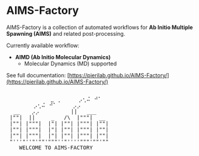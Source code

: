 # AIMS-Factory

AIMS-Factory is a collection of automated workflows for **Ab Initio Multiple Spawning (AIMS)** and related post-processing.

Currently available workflow:
- **AIMD (Ab Initio Molecular Dynamics)**
  - Molecular Dynamics (MD) supported

See full documentation: [https://pierilab.github.io/AIMS-Factory/](https://pierilab.github.io/AIMS-Factory/)

<p align="center">
<pre>                                                 
  ⠀⠀⠀⠀⠀⠀⠀  ⠀⣀⠀⡀    ⠀⡠⢂⠬⠀⠚⠁
⠀⠀⠀⠀⠀⠀⠀⡠⢂⠬⠀⠚⠁     ⡠⡠
⠀ __⠀⠀⠀⡠⡠⠀ ⠀⠀⠀    ||   ___                        
 |""|  ||     _   /\  |"""|  __                  
 |""| |"""|  |"| |""| |"""| |""|       
 |""| |"""|  |"| |""| |"""| |""|      
 |""| |"""|  |"| |""| |"""| |""|      
 "'''"''"'""'"""''"''''"""'""'""
    WELCOME TO AIMS-FACTORY
<pre>
</p> 
